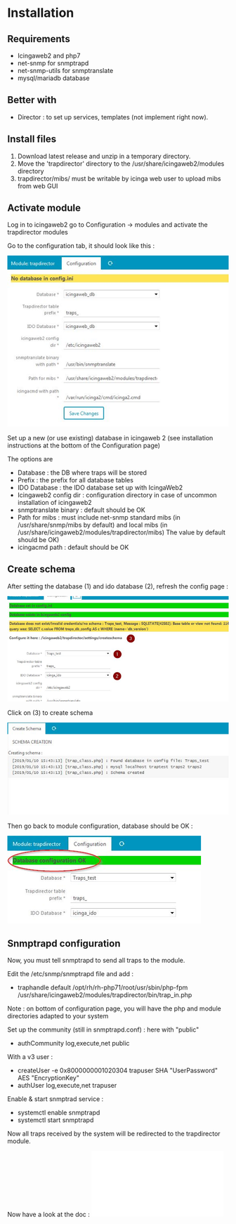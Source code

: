 Installation
===============

Requirements
---------------

* Icingaweb2 and php7
* net-snmp for snmptrapd
* net-snmp-utils for snmptranslate
* mysql/mariadb database

Better with
---------------

* Director : to set up services, templates (not implement right now).


Install files
---------------

1. Download latest release and unzip in a temporary directory.
2. Move the 'trapdirector' directory to the /usr/share/icingaweb2/modules directory
3. trapdirector/mibs/ must be writable by icinga web user to upload mibs from web GUI

Activate module
---------------

Log in to icingaweb2 go to Configuration -> modules  and activate the trapdirector modules

Go to the configuration tab, it should look like this : 

![install-1](img/install-1.jpg)

Set up a new (or use existing) database in icingaweb 2 (see installation instructions at the bottom of the Configuration page)

The options are

* Database : the DB where traps will be stored
* Prefix : the prefix for all database tables
* IDO Database : the IDO database set up with IcingaWeb2
* Icingaweb2 config dir : configuration directory in case of uncommon installation of icingaweb2
* snmptranslate binary : default should be OK
* Path for mibs : must include net-snmp standard mibs (in /usr/share/snmp/mibs by default) and local mibs (in /usr/share/icingaweb2/modules/trapdirector/mibs)
The value by default should be OK)
* icingacmd path : default should be OK

Create schema
---------------

After setting the database (1) and ido database (2), refresh the config page : 

![install-2](img/install-2.jpg)

Click on (3) to create schema

![install-3](img/install-3.jpg)

Then go back to module configuration, database should be OK :

![install-4](img/install-4.jpg)

Snmptrapd configuration
------------------------

Now, you must tell snmptrapd to send all traps to the module.

Edit the /etc/snmp/snmptrapd file and add : 

* traphandle default /opt/rh/rh-php71/root/usr/sbin/php-fpm /usr/share/icingaweb2/modules/trapdirector/bin/trap_in.php 

Note : on bottom of configuration page, you will have the php and module directories adapted to your system

Set up the community (still in snmptrapd.conf) : here with "public" 

* authCommunity log,execute,net public

With a v3 user :

* createUser -e 0x8000000001020304 trapuser SHA "UserPassword" AES "EncryptionKey"
* authUser log,execute,net trapuser 

Enable & start snmptrad service : 

* systemctl enable snmptrapd
* systemctl start snmptrapd

Now all traps received by the system will be redirected to the trapdirector module.


Now have a look at the doc : ![traps](02-traps.md)
 
